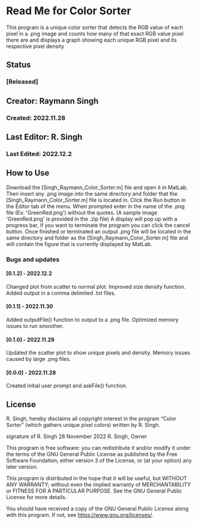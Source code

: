 # Read Me for Color Sorter
This program is a unique color sorter that detects the RGB value of each pixel in a .png image and counts how many of that exact RGB value pixel there are and displays a graph showing each unique RGB pixel and its respective pixel density
## Status
### [Released]
## Creator: Raymann Singh
### Created: 2022.11.28
## Last Editor: R. Singh
### Last Edited: 2022.12.2

## How to Use
Download the [Singh_Raymann_Color_Sorter.m] file and open it in MatLab.
Then insert any .png image into the same directory and folder that the [Singh_Raymann_Color_Sorter.m] file is located in.
Click the Run button in the Editor tab of the menu.
When prompted enter in the name of the .png file (Ex: 'GreenRed.png') without the quotes. (A sample image 'GreenRed.png' is provided in the .zip file)
A display will pop up with a progress bar, if you want to terminate the program you can click the cancel button.
Once finished or terminated an output .png file will be located in the same directory and folder as the [Singh_Raymann_Color_Sorter.m] file and will contain the figure that is currently displayed by MatLab.

### Bugs and updates
#### [0.1.2] - 2022.12.2
Changed plot from scatter to normal plot.
Improved size density function.
Added output in a comma delimited .txt files.
#### [0.1.1] - 2022.11.30 
Added outputFile() function to output to a .png file.
Optimized memory issues to run smoother.
#### [0.1.0] - 2022.11.29
Updated the scatter plot to show unique pixels and density.
Memory issues caused by large .png files.
#### [0.0.0] - 2022.11.28
Created initial user prompt and askFile() function.

## License
R. Singh, hereby disclaims all copyright interest in the program “Color Sorter” (which gathers unique pixel colors) written by R. Singh.

signature of R. Singh 28 November 2022
R. Singh, Owner

This program is free software: you can redistribute it and/or modify it under the terms of the GNU General Public License as published by the Free Software Foundation, either version 3 of the License, or (at your option) any later version.

This program is distributed in the hope that it will be useful, but WITHOUT ANY WARRANTY; without even the implied warranty of MERCHANTABILITY or FITNESS FOR A PARTICULAR PURPOSE. See the GNU General Public License for more details.

You should have received a copy of the GNU General Public License along with this program. If not, see <https://www.gnu.org/licenses/>.